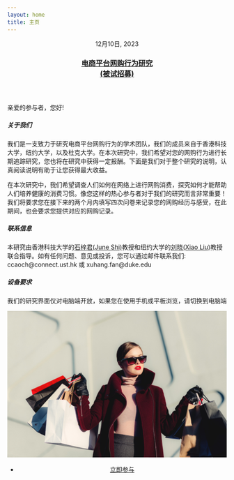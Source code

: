 ```yaml
---
layout: home
title: 主页
---
```

<article class="post featured">
        <header class="major">
                <span class="date">12月10日, 2023</span>
                <h3><a href="#">电商平台网购行为研究<br />
                        (被试招募)</a></h3>
        </header>
   							<div class = "card">
		<p>亲爱的参与者，您好! </p>
		<h5>关于我们</h5>
		<p>我们是一支致力于研究电商平台网购行为的学术团队，我们的成员来自于香港科技大学，纽约大学，以及杜克大学。在本次研究中，我们希望对您的网购行为进行长期追踪研究，您也将在研究中获得一定报酬。下面是我们对于整个研究的说明，认真阅读说明有助于让您获得最大收益。
		</p>
		<p>在本次研究中，我们希望调查人们如何在网络上进行网购消费，探究如何才能帮助人们培养健康的消费习惯。像您这样的热心参与者对于我们的研究而言非常重要！我们将要求您在接下来的两个月内填写四次问卷来记录您的网购经历与感受，在此期间，也会要求您提供对应的网购记录。</p>
		<h5>联系信息</h5>
		<p>本研究由香港科技大学的<a href="https://www.zijunshi.com/" class="styled-link">石梓君(June Shi)</a>教授和纽约大学的<a href="https://www.stern.nyu.edu/faculty/bio/xiao-liu" class="styled-link">刘晓(Xiao Liu)</a>教授联合指导。如有任何问题、意见或投诉，您可以通过邮件联系我们: ccaoch@connect.ust.hk 或 xuhang.fan@duke.edu</p>
		<h5>设备要求</h5>
		<p>我们的研究界面仅对电脑端开放，如果您在使用手机或平板浏览，请切换到电脑端</p>
		</div>
        <center>
            <a href="#" class="image main"><img src="assets/images/shop-add.jpg" alt="" style="width: 1000px;"/></a>
            <ul class="actions">
                <li><a href="#" class="button big">立即参与</a></li>
            </ul>
        </center>
</article>